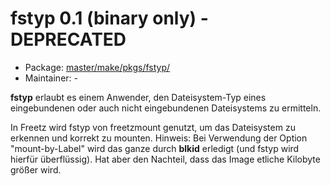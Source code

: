 # fstyp 0.1 (binary only) - DEPRECATED
 - Package: [master/make/pkgs/fstyp/](https://github.com/Freetz-NG/freetz-ng/tree/master/make/pkgs/fstyp/)
 - Maintainer: -

**fstyp** erlaubt es einem Anwender, den Dateisystem-Typ eines
eingebundenen oder auch nicht eingebundenen Dateisystems zu ermitteln.

In Freetz wird fstyp von freetzmount genutzt, um das Dateisystem zu
erkennen und korrekt zu mounten.
Hinweis: Bei Verwendung der Option "mount-by-Label" wird das ganze
durch **blkid** erledigt (und fstyp wird hierfür überflüssig). Hat aber
den Nachteil, dass das Image etliche Kilobyte größer wird.

